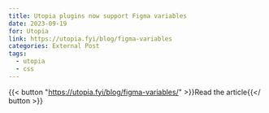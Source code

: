 ```yaml
---
title: Utopia plugins now support Figma variables
date: 2023-09-19
for: Utopia
link: https://utopia.fyi/blog/figma-variables
categories: External Post
tags:
  - utopia
  - css
---
```


{{< button "https://utopia.fyi/blog/figma-variables/" >}}Read the article{{</ button >}}